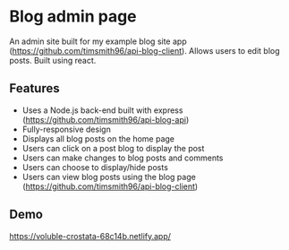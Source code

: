 # Blog admin page

An admin site built for my example blog site app (https://github.com/timsmith96/api-blog-client). Allows users to edit blog posts. Built using react.

## Features

- Uses a Node.js back-end built with express (https://github.com/timsmith96/api-blog-api)
- Fully-responsive design
- Displays all blog posts on the home page
- Users can click on a post blog to display the post
- Users can make changes to blog posts and comments
- Users can choose to display/hide posts
- Users can view blog posts using the blog page (https://github.com/timsmith96/api-blog-client)

## Demo

https://voluble-crostata-68c14b.netlify.app/
